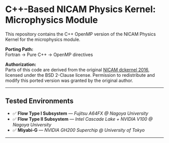 # C++-Based NICAM Physics Kernel: Microphysics Module

This repository contains the C++ OpenMP version of the NICAM Physics Kernel for the microphysics module.

**Porting Path:**  
Fortran → Pure C++ → OpenMP directives

**Authorization:**  
Parts of this code are derived from the original [NICAM dckernel 2016](https://github.com/hisashiyashiro/nicam_dckernel_2016), licensed under the BSD 2-Clause license. Permission to redistribute and modify this ported version was granted by the original author.

---

## Tested Environments

- ✅ **Flow Type I Subsystem** — *Fujitsu A64FX @ Nagoya University*  
- ✅ **Flow Type II Subsystem** — *Intel Cascade Lake + NVIDIA V100 @ Nagoya University*  
- ✅ **Miyabi-G** — *NVIDIA GH200 Superchip @ University of Tokyo*

---

